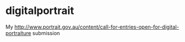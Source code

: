 # digitalportrait
My http://www.portrait.gov.au/content/call-for-entries-open-for-digital-portraiture submission
